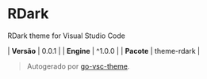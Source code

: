 # RDark

RDark theme for Visual Studio Code

| **Versão** | 0.0.1 |
| **Engine** | ^1.0.0 |
| **Pacote** | theme-rdark |

> Autogerado por [go-vsc-theme](https://github.com/natalbu/go-vsc-theme).
